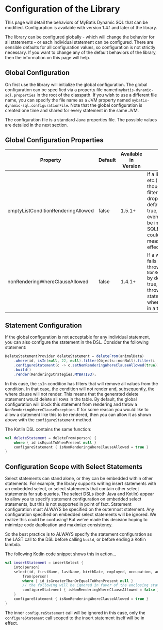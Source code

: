 # Configuration of the Library

This page will detail the behaviors of MyBatis Dynamic SQL that can be modified.
Configuration is available with version 1.4.1 and later of the library.

The library can be configured globally - which will change the behavior for all statements - or each individual statement
can be configured. There are sensible defaults for all configuration values, so configuration is not strictly necessary.
If you want to change any of the default behaviors of the library, then the information on this page will help.

## Global Configuration

On first use the library will initialize the global configuration. The global configuration can be specified via a property
file named `mybatis-dynamic-sql.properties` in the root of the classpath. If you wish to use a different file name,
you can specify the file name as a JVM property named `mybatis-dynamic-sql.configurationFile`. Note that the global
configuration is created one time and shared for every statement in the same JVM.

The configuration file is a standard Java properties file. The possible values are detailed in the next section.

## Global Configuration Properties

| Property                           | Default | Available in Version | Meaning                                                                                                                                                                                                                                                                                                                                                                                                                                                        |
|------------------------------------|---------|----------------------|----------------------------------------------------------------------------------------------------------------------------------------------------------------------------------------------------------------------------------------------------------------------------------------------------------------------------------------------------------------------------------------------------------------------------------------------------------------|
| emptyListConditionRenderingAllowed | false   | 1.5.1+               | If a list condition ("in", "not in", etc.) has an empty list - either though its initial values, or through filtering, the condition will be dropped from the where clause by default. If you set this value to true, then the condition will render even though the resulting SQL will be invalid. This will likely cause an SQLException at runtime, but it could be viewed as a protective measure so that statements do not effect more rows than desired. |
| nonRenderingWhereClauseAllowed     | false   | 1.4.1+               | If a where clause is specified, but fails to render, then the library will throw a `NonRenderingWhereClauseException` by default. If you set this value to true, then no exception will be thrown. This could enable statements to be rendered without where clauses that affect all rows in a table.                                                                                                                                                          |

## Statement Configuration

If the global configuration is not acceptable for any individual statement, you can also configure the statement in the
DSL. Consider the following statement:

```java
DeleteStatementProvider deleteStatement = deleteFrom(animalData)
    .where(id, isIn(null, 22, null).filter(Objects::nonNull).filter(i -> i != 22))
    .configureStatement(c -> c.setNonRenderingWhereClauseAllowed(true))
    .build()
    .render(RenderingStrategies.MYBATIS3);
```

In this case, the `isIn` condition has filters that will remove all values from the condition. In that case, the
condition will not render and, subsequently, the where clause will not render. This means that the generated delete
statement would delete all rows in the table. By default, the global configuration will block this statement from
rendering and throw a `NonRenderingWhereClauseException`. If for some reason you would like to allow a statement
like this to be rendered, then you can allow it as shown above with the `configureStatement` method.

The Kotlin DSL contains the same function:

```kotlin
val deleteStatement = deleteFrom(person) {
    where { id isEqualToWhenPresent null }
    configureStatement { isNonRenderingWhereClauseAllowed = true }
}
```

## Configuration Scope with Select Statements

Select statements can stand alone, or they can be embedded within other statements. For example, the library supports
writing insert statements with an embedded select, or select statements that contain other select statements for sub
queries. The select DSLs (both Java and Kotlin) appear to allow you to specify statement configuration on embedded
select statements, but this is not supported in point of fact. Statement configuration must ALWAYS be specified on the
outermost statement. Any configuration specified on embedded select statements will be ignored. We realize this could be
confusing! But we've made this decision hoping to minimize code duplication and maximize consistency.

So the best practice is to ALWAYS specify the statement configuration as the LAST call to the DSL before calling
`build`, or before ending a Kotlin lambda.

The following Kotlin code snippet shows this in action...

```kotlin
val insertStatement = insertSelect {
    into(person)
    select(id, firstName, lastName, birthDate, employed, occupation, addressId) {
        from(person)
        where { id isGreaterThanOrEqualToWhenPresent null }
        // the following will be ignored in favor of the enclosing statement configuration...
        configureStatement { isNonRenderingWhereClauseAllowed = false }
    }
    configureStatement { isNonRenderingWhereClauseAllowed = true }
}
```

The inner `configureStatement` call will be ignored in this case, only the `configureStatement` call scoped to the
insert statement itself will be in effect.
